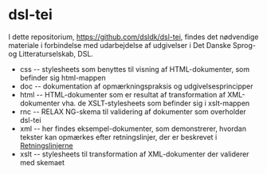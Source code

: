 # dsl-tei

I dette repositorium, <https://github.com/dsldk/dsl-tei>, findes det nødvendige 
materiale i forbindelse med udarbejdelse af udgivelser i Det Danske Sprog- og 
Litteraturselskab, DSL.

* css -- stylesheets som benyttes til visning af HTML-dokumenter, som
  befinder sig html-mappen
* doc -- dokumentation af opmærkningspraksis og udgivelsesprincipper
* html -- HTML-dokumenter som er resultat af transformation af
  XML-dokumenter vha. de XSLT-stylesheets som befinder sig i xslt-mappen
* rnc -- RELAX NG-skema til validering af dokumenter som overholder
  dsl-tei
* xml -- her findes eksempel-dokumenter, som demonstrerer, hvordan
tekster kan opmærkes efter retningslinjer, der er beskrevet i
[Retningslinjerne](https://github.com/dsldk/dsl-tei/blob/master/doc/dsl-tei.md)
* xslt -- stylesheets til transformation af XML-dokumenter der
  validerer med skemaet
